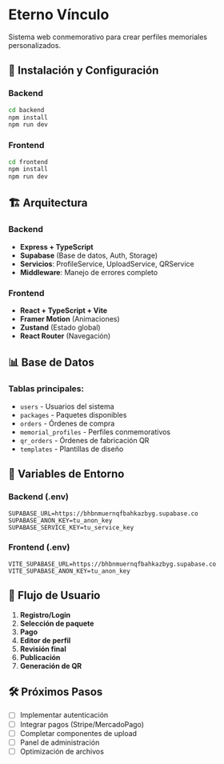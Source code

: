 # Eterno Vínculo

Sistema web conmemorativo para crear perfiles memoriales personalizados.

## 🚀 Instalación y Configuración

### Backend
```bash
cd backend
npm install
npm run dev
```

### Frontend
```bash
cd frontend
npm install
npm run dev
```

## 🏗️ Arquitectura

### Backend
- **Express + TypeScript**
- **Supabase** (Base de datos, Auth, Storage)
- **Servicios**: ProfileService, UploadService, QRService
- **Middleware**: Manejo de errores completo

### Frontend
- **React + TypeScript + Vite**
- **Framer Motion** (Animaciones)
- **Zustand** (Estado global)
- **React Router** (Navegación)

## 📊 Base de Datos

### Tablas principales:
- `users` - Usuarios del sistema
- `packages` - Paquetes disponibles
- `orders` - Órdenes de compra
- `memorial_profiles` - Perfiles conmemorativos
- `qr_orders` - Órdenes de fabricación QR
- `templates` - Plantillas de diseño

## 🔧 Variables de Entorno

### Backend (.env)
```
SUPABASE_URL=https://bhbnmuernqfbahkazbyg.supabase.co
SUPABASE_ANON_KEY=tu_anon_key
SUPABASE_SERVICE_KEY=tu_service_key
```

### Frontend (.env)
```
VITE_SUPABASE_URL=https://bhbnmuernqfbahkazbyg.supabase.co
VITE_SUPABASE_ANON_KEY=tu_anon_key
```

## 📱 Flujo de Usuario

1. **Registro/Login**
2. **Selección de paquete**
3. **Pago**
4. **Editor de perfil**
5. **Revisión final**
6. **Publicación**
7. **Generación de QR**

## 🛠️ Próximos Pasos

- [ ] Implementar autenticación
- [ ] Integrar pagos (Stripe/MercadoPago)
- [ ] Completar componentes de upload
- [ ] Panel de administración
- [ ] Optimización de archivos